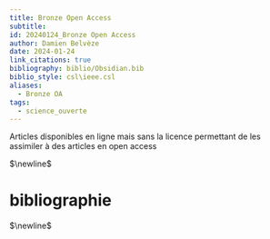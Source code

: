 ```yaml
---
title: Bronze Open Access
subtitle: 
id: 20240124_Bronze Open Access
author: Damien Belvèze
date: 2024-01-24
link_citations: true
bibliography: biblio/Obsidian.bib
biblio_style: csl\ieee.csl
aliases:
  - Bronze OA
tags:
  - science_ouverte
---
```

Articles disponibles en ligne mais sans la licence permettant de les assimiler à des articles en open access


$\newline$
# bibliographie
$\newline$






